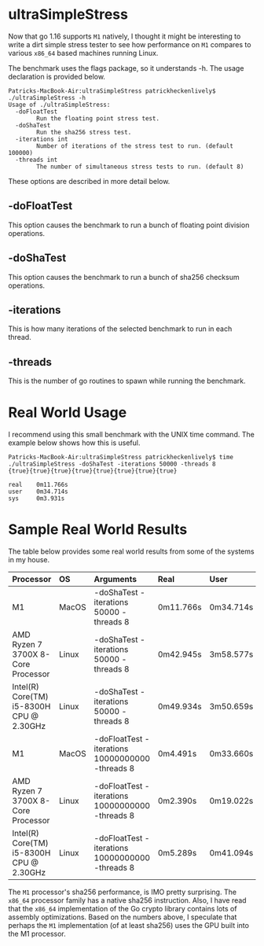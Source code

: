 # ultraSimpleStress

Now that go 1.16 supports ```M1``` natively, I thought it might be
interesting to write a dirt simple stress tester to see how
performance on ```M1``` compares to various ```x86_64``` based
machines running Linux.

The benchmark uses the flags package, so it understands -h.  The usage
declaration is provided below.

```
Patricks-MacBook-Air:ultraSimpleStress patrickheckenlively$ ./ultraSimpleStress -h
Usage of ./ultraSimpleStress:
  -doFloatTest
        Run the floating point stress test.
  -doShaTest
        Run the sha256 stress test.
  -iterations int
        Number of iterations of the stress test to run. (default 100000)
  -threads int
        The number of simultaneous stress tests to run. (default 8)
```

These options are described in more detail below.

## -doFloatTest

This option causes the benchmark to run a bunch of floating point
division operations.

## -doShaTest

This option causes the benchmark to run a bunch of sha256 checksum operations.

## -iterations

This is how many iterations of the selected benchmark to run in each thread.

## -threads

This is the number of go routines to spawn while running the benchmark.

# Real World Usage

I recommend using this small benchmark with the UNIX time command.
The example below shows how this is useful.

```
Patricks-MacBook-Air:ultraSimpleStress patrickheckenlively$ time ./ultraSimpleStress -doShaTest -iterations 50000 -threads 8
{true}{true}{true}{true}{true}{true}{true}{true}

real    0m11.766s
user    0m34.714s
sys     0m3.931s
```

# Sample Real World Results

The table below provides some real world results from some of the
systems in my house.

| Processor | OS | Arguments | Real | User | Sys |
|:----------|:---|:----------|:-----|:-----|:----|
| M1 | MacOS | -doShaTest -iterations 50000 -threads 8 | 0m11.766s | 0m34.714s | 0m3.931s |
| AMD Ryzen 7 3700X 8-Core Processor | Linux | -doShaTest -iterations 50000 -threads 8 | 0m42.945s | 3m58.577s | 0m11.129s |
| Intel(R) Core(TM) i5-8300H CPU @ 2.30GHz | Linux | -doShaTest -iterations 50000 -threads 8 | 0m49.934s | 3m50.659s | 0m6.199s |
| M1 | MacOS | -doFloatTest -iterations 10000000000 -threads 8 | 0m4.491s | 0m33.660s | 0m0.093s |
| AMD Ryzen 7 3700X 8-Core Processor | Linux | -doFloatTest -iterations 10000000000 -threads 8 | 0m2.390s | 0m19.022s | 0m0.000s |
| Intel(R) Core(TM) i5-8300H CPU @ 2.30GHz | Linux | -doFloatTest -iterations 10000000000 -threads 8 | 0m5.289s | 0m41.094s | 0m0.048s |

The ```M1``` processor's sha256 performance, is IMO pretty surprising.
The ```x86_64``` processor family has a native sha256 instruction.
Also, I have read that the ```x86_64``` implementation of the Go
crypto library contains lots of assembly optimizations.  Based on the
numbers above, I speculate that perhaps the ```M1``` implementation (of at
least sha256) uses the GPU built into the M1 processor.

